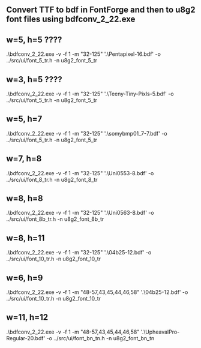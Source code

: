 ## Convert TTF to bdf in FontForge and then to u8g2 font files using bdfconv_2_22.exe

## w=5, h=5 ????
.\bdfconv_2_22.exe -v -f 1 -m "32-125" '.\Pentapixel-16.bdf' -o ../src/ui/font_5_tr.h  -n u8g2_font_5_tr

## w=3, h=5 ????
.\bdfconv_2_22.exe -v -f 1 -m "32-125" '.\Teeny-Tiny-Pixls-5.bdf' -o ../src/ui/font_5_tr.h  -n u8g2_font_5_tr

## w=5, h=7
.\bdfconv_2_22.exe -v -f 1 -m "32-125" '.\somybmp01_7-7.bdf' -o ../src/ui/font_5_tr.h  -n u8g2_font_5_tr


## w=7, h=8
.\bdfconv_2_22.exe -v -f 1 -m "32-125" '.\Uni0553-8.bdf' -o ../src/ui/font_8_tr.h  -n u8g2_font_8_tr

## w=8, h=8
.\bdfconv_2_22.exe -v -f 1 -m "32-125" '.\Uni0563-8.bdf' -o ../src/ui/font_8b_tr.h  -n u8g2_font_8b_tr

## w=8, h=11
.\bdfconv_2_22.exe -v -f 1 -m "32-125" '.\04b25-12.bdf' -o ../src/ui/font_10_tr.h  -n u8g2_font_10_tr

## w=6, h=9
.\bdfconv_2_22.exe -v -f 1 -m "48-57,43,45,44,46,58" '.\04b25-12.bdf' -o ../src/ui/font_10_tr.h  -n u8g2_font_10_tr

## w=11, h=12
.\bdfconv_2_22.exe -v -f 1 -m "48-57,43,45,44,46,58" '.\UpheavalPro-Regular-20.bdf' -o ../src/ui/font_bn_tn.h  -n u8g2_font_bn_tn

